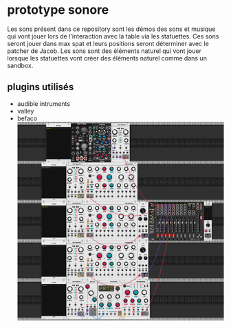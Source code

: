 # prototype sonore
Les sons présent dans ce repository sont les démos des sons et musique qui vont jouer lors de l'interaction avec la table via les statuettes. Ces sons seront jouer dans max spat et leurs positions seront déterminer avec le patcher de Jacob. Les sons sont des éléments naturel qui vont jouer lorsque les statuettes vont créer des éléments naturel comme dans un sandbox. 
## plugins utilisés
- audible intruments
- valley
- befaco
![rack](medias/rack.PNG)

